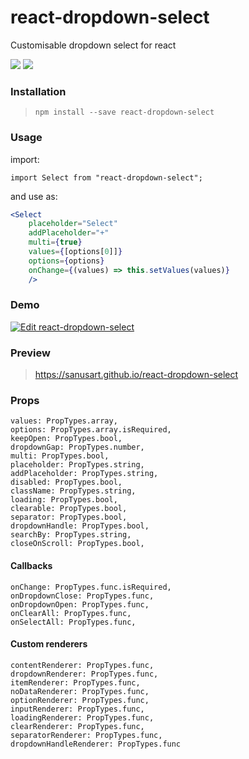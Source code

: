 # react-dropdown-select
Customisable dropdown select for react

![](https://badgen.net/bundlephobia/minzip/react-dropdown-select)
![](https://img.shields.io/npm/v/react-dropdown-select.svg)

### Installation

> `npm install --save react-dropdown-select`

### Usage

import:

```import Select from "react-dropdown-select";```

and use as:
 
```jsx
<Select
	placeholder="Select"
	addPlaceholder="+"
	multi={true}
	values={[options[0]]}
	options={options}
	onChange={(values) => this.setValues(values)}
	/>
```

### Demo

[![Edit react-dropdown-select](https://codesandbox.io/static/img/play-codesandbox.svg)](https://codesandbox.io/s/p54p8y1987?autoresize=1)

### Preview
> https://sanusart.github.io/react-dropdown-select

### Props

	values: PropTypes.array,
	options: PropTypes.array.isRequired,
	keepOpen: PropTypes.bool,
	dropdownGap: PropTypes.number,
	multi: PropTypes.bool,
	placeholder: PropTypes.string,
	addPlaceholder: PropTypes.string,
	disabled: PropTypes.bool,
	className: PropTypes.string,
	loading: PropTypes.bool,
	clearable: PropTypes.bool,
	separator: PropTypes.bool,
	dropdownHandle: PropTypes.bool,
	searchBy: PropTypes.string,
	closeOnScroll: PropTypes.bool,

#### Callbacks
	
	onChange: PropTypes.func.isRequired,
	onDropdownClose: PropTypes.func,
	onDropdownOpen: PropTypes.func,
	onClearAll: PropTypes.func,
	onSelectAll: PropTypes.func,
	
#### Custom renderers

	contentRenderer: PropTypes.func,
	dropdownRenderer: PropTypes.func,
	itemRenderer: PropTypes.func,
	noDataRenderer: PropTypes.func,
	optionRenderer: PropTypes.func,
	inputRenderer: PropTypes.func,
	loadingRenderer: PropTypes.func,
	clearRenderer: PropTypes.func,
	separatorRenderer: PropTypes.func,
	dropdownHandleRenderer: PropTypes.func
